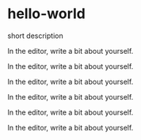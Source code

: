 # hello-world
short description

In the editor, write a bit about yourself.

In the editor, write a bit about yourself.

In the editor, write a bit about yourself.

In the editor, write a bit about yourself.

In the editor, write a bit about yourself.

In the editor, write a bit about yourself.
